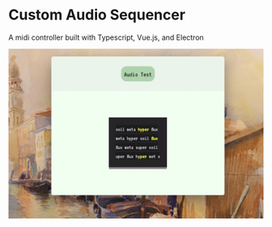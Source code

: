 # Custom Audio Sequencer

A midi controller built with Typescript, Vue.js, and Electron

![alt text](casette.png)